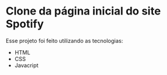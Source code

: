 # Clone da página inicial do site Spotify

Esse projeto foi feito utilizando as tecnologias:

- HTML 
- CSS
- Javacript